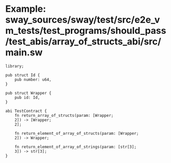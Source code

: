 # Example: sway_sources/sway/test/src/e2e_vm_tests/test_programs/should_pass/test_abis/array_of_structs_abi/src/main.sw

```sway
library;

pub struct Id {
    pub number: u64,
}

pub struct Wrapper {
    pub id: Id,
}

abi TestContract {
    fn return_array_of_structs(param: [Wrapper;
    2]) -> [Wrapper;
    2];

    fn return_element_of_array_of_structs(param: [Wrapper;
    2]) -> Wrapper;

    fn return_element_of_array_of_strings(param: [str[3];
    3]) -> str[3];
}

```
